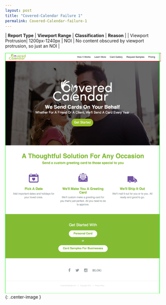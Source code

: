 ```yaml
---
layout: post
title: "Covered-Calendar Failure 1"
permalink: Covered-Calendar-failure-1
---
```

| **Report Type** | **Viewport Range** | **Classification** | **Reason** |
| Viewport Protrusion| 1200px-1240px | NOI | No content obscured by viewport protrusion, so just an NOI | 

![Screenshot of the fault](../assets/images/Covered-Calendar/fault1/viewportOverflowWidth1220.png){: .center-image }